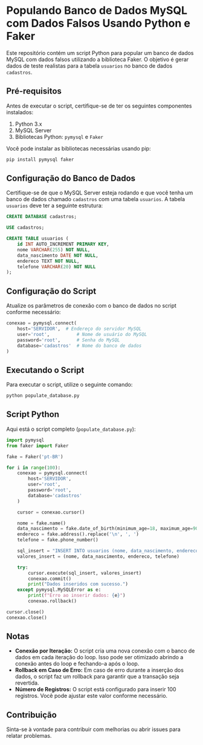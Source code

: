 # Populando Banco de Dados MySQL com Dados Falsos Usando Python e Faker

Este repositório contém um script Python para popular um banco de dados MySQL com dados falsos utilizando a biblioteca Faker. O objetivo é gerar dados de teste realistas para a tabela `usuarios` no banco de dados `cadastros`.

## Pré-requisitos

Antes de executar o script, certifique-se de ter os seguintes componentes instalados:

1. Python 3.x
2. MySQL Server
3. Bibliotecas Python: `pymysql` e `Faker`

Você pode instalar as bibliotecas necessárias usando pip:

```sh
pip install pymysql faker
```

## Configuração do Banco de Dados

Certifique-se de que o MySQL Server esteja rodando e que você tenha um banco de dados chamado `cadastros` com uma tabela `usuarios`. A tabela `usuarios` deve ter a seguinte estrutura:

```sql
CREATE DATABASE cadastros;

USE cadastros;

CREATE TABLE usuarios (
    id INT AUTO_INCREMENT PRIMARY KEY,
    nome VARCHAR(255) NOT NULL,
    data_nascimento DATE NOT NULL,
    endereco TEXT NOT NULL,
    telefone VARCHAR(20) NOT NULL
);
```

## Configuração do Script

Atualize os parâmetros de conexão com o banco de dados no script conforme necessário:

```python
conexao = pymysql.connect(
    host='SERVIDOR',  # Endereço do servidor MySQL
    user='root',          # Nome de usuário do MySQL
    password='root',      # Senha do MySQL
    database='cadastros'  # Nome do banco de dados
)
```

## Executando o Script

Para executar o script, utilize o seguinte comando:

```sh
python populate_database.py
```

## Script Python

Aqui está o script completo (`populate_database.py`):

```python
import pymysql
from faker import Faker

fake = Faker('pt-BR')

for i in range(100):
    conexao = pymysql.connect(
        host='SERVIDOR',
        user='root',
        password='root',
        database='cadastros'
    )

    cursor = conexao.cursor()

    nome = fake.name()
    data_nascimento = fake.date_of_birth(minimum_age=18, maximum_age=90).strftime('%Y-%m-%d')
    endereco = fake.address().replace('\n', ', ')
    telefone = fake.phone_number()

    sql_insert = "INSERT INTO usuarios (nome, data_nascimento, endereco, telefone) VALUES (%s, %s, %s, %s)"
    valores_insert = (nome, data_nascimento, endereco, telefone)

    try:
        cursor.execute(sql_insert, valores_insert)
        conexao.commit()
        print("Dados inseridos com sucesso.")
    except pymysql.MySQLError as e:
        print(f"Erro ao inserir dados: {e}")
        conexao.rollback()

cursor.close()
conexao.close()
```

## Notas

- **Conexão por Iteração:** O script cria uma nova conexão com o banco de dados em cada iteração do loop. Isso pode ser otimizado abrindo a conexão antes do loop e fechando-a após o loop.
- **Rollback em Caso de Erro:** Em caso de erro durante a inserção dos dados, o script faz um rollback para garantir que a transação seja revertida.
- **Número de Registros:** O script está configurado para inserir 100 registros. Você pode ajustar este valor conforme necessário.

## Contribuição

Sinta-se à vontade para contribuir com melhorias ou abrir issues para relatar problemas.
